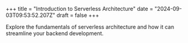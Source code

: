 +++
title = "Introduction to Serverless Architecture"
date = "2024-09-03T09:53:52.207Z"
draft = false
+++

  Explore the fundamentals of serverless architecture and how it can streamline your backend development.
        